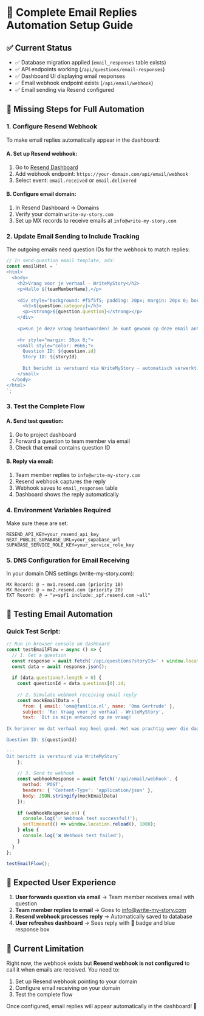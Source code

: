 # 🚀 Complete Email Replies Automation Setup Guide

## ✅ Current Status
- ✅ Database migration applied (`email_responses` table exists)
- ✅ API endpoints working (`/api/questions/email-responses`)
- ✅ Dashboard UI displaying email responses
- ✅ Email webhook endpoint exists (`/api/email/webhook`)
- ✅ Email sending via Resend configured

## 🔧 Missing Steps for Full Automation

### 1. **Configure Resend Webhook** 
To make email replies automatically appear in the dashboard:

#### A. Set up Resend webhook:
1. Go to [Resend Dashboard](https://resend.com/webhooks)
2. Add webhook endpoint: `https://your-domain.com/api/email/webhook`
3. Select event: `email.received` or `email.delivered`

#### B. Configure email domain:
1. In Resend Dashboard → Domains
2. Verify your domain `write-my-story.com`
3. Set up MX records to receive emails at `info@write-my-story.com`

### 2. **Update Email Sending to Include Tracking**
The outgoing emails need question IDs for the webhook to match replies:

```typescript
// In send-question email template, add:
const emailHtml = `
<html>
  <body>
    <h2>Vraag voor je verhaal - WriteMyStory</h2>
    <p>Hallo ${teamMemberName},</p>
    
    <div style="background: #f5f5f5; padding: 20px; margin: 20px 0; border-left: 4px solid #3b82f6;">
      <h3>${question.category}</h3>
      <p><strong>${question.question}</strong></p>
    </div>
    
    <p>Kun je deze vraag beantwoorden? Je kunt gewoon op deze email antwoorden.</p>
    
    <hr style="margin: 30px 0;">
    <small style="color: #666;">
      Question ID: ${question.id}
      Story ID: ${storyId}
      
      Dit bericht is verstuurd via WriteMyStory - automatisch verwerkt in je verhaal!
    </small>
  </body>
</html>
`;
```

### 3. **Test the Complete Flow**

#### A. Send test question:
1. Go to project dashboard
2. Forward a question to team member via email
3. Check that email contains question ID

#### B. Reply via email:
1. Team member replies to `info@write-my-story.com`
2. Resend webhook captures the reply
3. Webhook saves to `email_responses` table
4. Dashboard shows the reply automatically

### 4. **Environment Variables Required**
Make sure these are set:
```env
RESEND_API_KEY=your_resend_api_key
NEXT_PUBLIC_SUPABASE_URL=your_supabase_url
SUPABASE_SERVICE_ROLE_KEY=your_service_role_key
```

### 5. **DNS Configuration for Email Receiving**
In your domain DNS settings (write-my-story.com):
```
MX Record: @ → mx1.resend.com (priority 10)
MX Record: @ → mx2.resend.com (priority 20)
TXT Record: @ → "v=spf1 include:_spf.resend.com ~all"
```

## 🧪 Testing Email Automation

### Quick Test Script:
```javascript
// Run in browser console on dashboard
const testEmailFlow = async () => {
  // 1. Get a question
  const response = await fetch('/api/questions?storyId=' + window.location.pathname.split('/')[2]);
  const data = await response.json();
  
  if (data.questions?.length > 0) {
    const questionId = data.questions[0].id;
    
    // 2. Simulate webhook receiving email reply
    const mockEmailData = {
      from: { email: 'oma@familie.nl', name: 'Oma Gertrude' },
      subject: 'Re: Vraag voor je verhaal - WriteMyStory',
      text: `Dit is mijn antwoord op de vraag!
      
Ik herinner me dat verhaal nog heel goed. Het was prachtig weer die dag.

Question ID: ${questionId}

---
Dit bericht is verstuurd via WriteMyStory`
    };
    
    // 3. Send to webhook
    const webhookResponse = await fetch('/api/email/webhook', {
      method: 'POST',
      headers: { 'Content-Type': 'application/json' },
      body: JSON.stringify(mockEmailData)
    });
    
    if (webhookResponse.ok) {
      console.log('✅ Webhook test successful!');
      setTimeout(() => window.location.reload(), 1000);
    } else {
      console.log('❌ Webhook test failed');
    }
  }
};

testEmailFlow();
```

## 📧 Expected User Experience

1. **User forwards question via email** → Team member receives email with question
2. **Team member replies to email** → Goes to info@write-my-story.com  
3. **Resend webhook processes reply** → Automatically saved to database
4. **User refreshes dashboard** → Sees reply with 📧 badge and blue response box

## 🚨 Current Limitation

Right now, the webhook exists but **Resend webhook is not configured** to call it when emails are received. You need to:

1. Set up Resend webhook pointing to your domain
2. Configure email receiving on your domain
3. Test the complete flow

Once configured, email replies will appear automatically in the dashboard! 🎉
